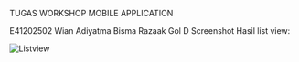 TUGAS WORKSHOP MOBILE APPLICATION

E41202502
Wian Adiyatma Bisma Razaak
Gol D
Screenshot Hasil list view:

![Listview](https://user-images.githubusercontent.com/80669988/135797320-a109eea1-6917-47bf-9313-5cca4b121b8b.png)
